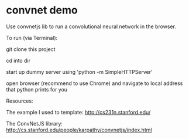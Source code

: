 # convnet demo
Use convnetjs lib to run a convolutional neural network in the browser.

To run (via Terminal):

git clone this project

cd into dir

start up dummy server using 'python -m SimpleHTTPServer'

open browser (recommend to use Chrome) and navigate to local address that python prints for you

Resources:

The example I used to template:
http://cs231n.stanford.edu/

The ConvNetJS library:
http://cs.stanford.edu/people/karpathy/convnetjs/index.html
